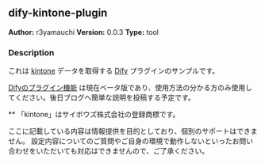 ## dify-kintone-plugin

**Author:** r3yamauchi
**Version:** 0.0.3
**Type:** tool

### Description

これは [kintone](https://kintone.cybozu.co.jp/) データを取得する [Dify](https://dify.ai/jp) プラグインのサンプルです。

[Difyのプラグイン機能](https://docs.dify.ai/ja-jp/plugins/introduction) は現在ベータ版であり、使用方法の分かる方のみ使用してください。後日ブログへ簡単な説明を投稿する予定です。

** 「kintone」はサイボウズ株式会社の登録商標です。

ここに記載している内容は情報提供を目的としており、個別のサポートはできません。
設定内容についてのご質問やご自身の環境で動作しないといったお問い合わせをいただいても対応はできませんので、ご了承ください。
